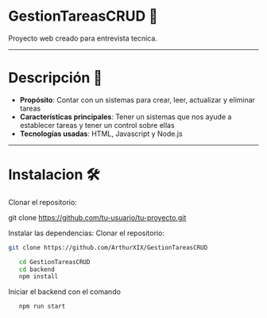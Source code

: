 # GestionTareasCRUD 🚀

Proyecto web creado para entrevista tecnica.

---

# Descripción 📄

- **Propósito**: Contar con un sistemas para crear, leer, actualizar y eliminar tareas
- **Características principales**: Tener un sistemas que nos ayude a establecer tareas y tener un control sobre ellas
- **Tecnologías usadas**: HTML, Javascript y Node.js

---

# Instalacion 🛠️

Clonar el repositorio:

git clone https://github.com/tu-usuario/tu-proyecto.git

Instalar las dependencias:
Clonar el repositorio:
   ```sh
   git clone https://github.com/ArthurXIX/GestionTareasCRUD
   ```
```sh
   cd GestionTareasCRUD
   cd backend
   npm install
   ```
   Iniciar el backend con el comando
```sh
   npm run start
   ```